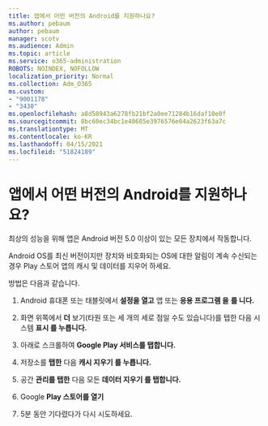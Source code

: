 ```yaml
---
title: 앱에서 어떤 버전의 Android를 지원하나요?
ms.author: pebaum
author: pebaum
manager: scotv
ms.audience: Admin
ms.topic: article
ms.service: o365-administration
ROBOTS: NOINDEX, NOFOLLOW
localization_priority: Normal
ms.collection: Adm_O365
ms.custom:
- "9001178"
- "3430"
ms.openlocfilehash: a8d58943a6278fb21bf2a0ee71284b16daf10e0f
ms.sourcegitcommit: 8bc60ec34bc1e40685e3976576e04a2623f63a7c
ms.translationtype: MT
ms.contentlocale: ko-KR
ms.lasthandoff: 04/15/2021
ms.locfileid: "51824189"
---
```

# <a name="what-version-of-android-does-your-app-support"></a>앱에서 어떤 버전의 Android를 지원하나요?

최상의 성능을 위해 앱은 Android 버전 5.0 이상이 있는 모든 장치에서 작동합니다.

Android OS를 최신 버전이지만 장치와 비호화되는 OS에 대한 알림이 계속 수신되는 경우 Play 스토어 앱의 캐시 및 데이터를 지우어 하세요.

방법은 다음과 같습니다. 

1. Android 휴대폰 또는 태블릿에서 **설정을 열고** 앱 또는 **응용 프로그램 을** **를 니다.**

2. 화면 위쪽에서 **더** 보기(타원 또는 세 개의 세로 점일 수도 있습니다)를 탭한 다음 시스템 **표시 를 누릅니다.** 

3. 아래로 스크롤하여 **Google Play 서비스를 탭합니다.** 

4. 저장소를 **탭한** 다음 **캐시 지우기 를 누릅니다.** 

5. 공간 **관리를 탭한** 다음 모든 **데이터 지우기 를 탭합니다.** 

6. Google **Play 스토어를 열기** 

7. 5분 동안 기다렸다가 다시 시도하세요. 